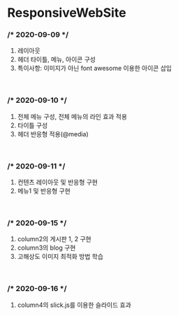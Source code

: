 # ResponsiveWebSite

<h3>/* 2020-09-09 */</h3>
 <ol>
  <li>레이아웃</li>
  <li>헤더 타이틀, 메뉴, 아이콘 구성</li>
  <li>특이사항: 이미지가 아닌 font awesome 이용한 아이콘 삽입</li>
 </ol>
<br>

<h3>/* 2020-09-10 */</h3>
 <ol>
  <li>전체 메뉴 구성, 전체 메뉴의 라인 효과 적용</li>
  <li>타이틀 구성</li>
  <li>헤더 반응형 적용(@media)</li>
 </ol>
<br>

<h3>/* 2020-09-11 */</h3>
 <ol>
  <li>컨텐츠 레이아웃 및 반응형 구현</li>
  <li>메뉴1 및 반응형 구현</li>
 </ol>
<br>

<h3>/* 2020-09-15 */</h3>
 <ol>
  <li>column2의 게시판 1, 2 구현</li>
  <li>column3의 blog 구현</li>
  <li>고해상도 이미지 최적화 방법 학습</li>
 </ol>
<br>

<h3>/* 2020-09-16 */</h3>
 <ol>
  <li>column4의 slick.js를 이용한 슬라이드 효과</li>
 </ol>
<br>
